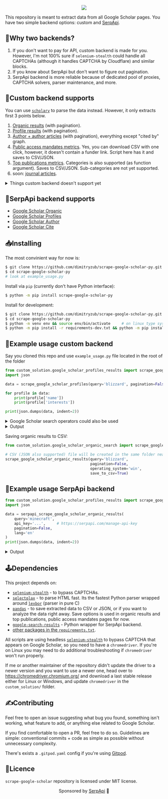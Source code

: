 <p align="center">
  <img src="https://user-images.githubusercontent.com/78694043/170675316-0d7be468-3a85-43b7-9151-260e4f2c1c7e.png" />
</p>


This repository is meant to extract data from all Google Scholar pages. You have two simple backend options: custom and [SerpApi](http://serpapi.com/).

## 🧐Why two backends?

1. If you don't want to pay for API, custom backend is made for you. However, I'm not 100% sure if `selenium-stealth` could handle all CAPTCHAs (although it handles CAPTCHA by Cloudflare) and similar blocks.
2. If you know about SerpApi but don't want to figure out pagination.
3. SerpApi backend is more reliable because of dedicated pool of proxies, CAPTCHA solvers, parser maintenance, and more.


## 🧩Custom backend supports

You can use [`scholary`](https://github.com/scholarly-python-package/scholarly) to parse the data instead. However, it only extracts first 3 points below.  

1. [Organic results](https://scholar.google.com/scholar?hl=en&as_sdt=0%2C5&q=blizzard&btnG=&oq=blizz) (with pagination).
2. [Profile results](https://scholar.google.com/citations?view_op=search_authors&mauthors=blizzard&hl=en&oi=drw) (with pagination).
3. [Author + author articles](https://scholar.google.com/citations?user=6IQ8pQwAAAAJ&hl=en&oi=sra) (with pagination), everything except "cited by" graph.
4. [Public access mandates metrics](https://scholar.google.com/citations?view_op=mandates_leaderboard&hl=en). Yes, you can download CSV with one click, however, it doesn't contain a funder link. Script here has it and saves to CSV/JSON.
5. [Top publications metrics](https://scholar.google.com/citations?view_op=top_venues&hl=en). Categories is also supported (as function argument). Saves to CSV/JSON. Sub-categories are not yet supported.
6. soon: [journal articles](https://github.com/dimitryzub/scrape-google-scholar/issues/2).

<details>
<summary>Things custom backend doesn't support yet</summary>

1. Organic results filters (case law, sorting, period ranges). You can add those URL parameters yourself easily to the `google_scholar_organic_search.py` file (line `123`, `136`), where `driver.get()` is being called.
2. Author page -> cited by graph.
3. Extracting [journal articles page](https://scholar.google.com/citations?hl=uk&vq=en&view_op=list_hcore&venue=9oNLl9DgMnQJ.2022). The [issue to add this page is open](https://github.com/dimitryzub/scrape-google-scholar/issues/2).
4. [Top publications metrics page](https://scholar.google.com/citations?view_op=top_venues&hl=en). Subcategories are not yet supported, it's in a TODO list. 
5. Update [cite results](https://scholar.google.com/scholar?hl=en&as_sdt=0%2C5&q=blizzard+effects+xanax&oq=blizzard+effects+x#d=gs_cit&t=1674718593252&u=%2Fscholar%3Fq%3Dinfo%3Alm-jhjzd72UJ%3Ascholar.google.com%2F%26output%3Dcite%26scirp%3D7%26hl%3Den) page extraction.

</details>

## 🔮SerpApi backend supports

- [Google Scholar Organic](https://serpapi.com/google-scholar-organic-results)
- [Google Scholar Profiles](https://serpapi.com/google-scholar-profilesapi)
- [Google Scholar Author](https://serpapi.com/google-scholar-author-api)
- [Google Scholar Cite](https://serpapi.com/google-scholar-cite-api)

## 📥Installing

The most convinient way for now is:

```bash
$ git clone https://github.com/dimitryzub/scrape-google-scholar-py.git
$ cd scrape-google-scholar-py
# look at example_usage.py
```

Install via `pip` (currently don't have Python interface):

```bash
$ python -m pip install scrape-google-scholar-py
```

Install for development:

```bash
$ git clone https://github.com/dimitryzub/scrape-google-scholar-py.git
$ cd scrape-google-scholar-py
$ python -m venv env && source env/bin/activate     # on linux type system (env/Scripts/activate for Win)
$ python -m pip install -r requirements-dev.txt && python -m pip install -r requirements.txt
```

## 📝Example usage custom backend

Say you cloned this repo and use `example_usage.py` file located in the root of the folder

```python
from custom_solution.google_scholar_profiles_results import scrape_google_scholar_profiles
import json

data = scrape_google_scholar_profiles(query='blizzard', pagination=False, operating_system='win')

for profile in data:
    print(profile['name'])
    print(profile['interests'])

print(json.dumps(data, indent=2))
```

<details>
<summary>Google Scholar search operators could also be used</summary>

```lang-none
label:computer_vision "Michigan State University"|"U.Michigan"
```

This query will search all profiles from 2 universities based on "computer vision" query.
</details>


<details>
<summary>Output</summary>

Regular print: 

```lang-none
Adam Lobel
['Gaming', 'Emotion regulation']
Daniel Blizzard
None
Shuo Chen
['Machine Learning', 'Data Mining', 'Artificial Intelligence']
Ian Livingston
['Human-computer interaction', 'User Experience', 'Player Experience', 'User Research', 'Games']
Minli Xu
['Game', 'Machine Learning', 'Data Science', 'Bioinformatics']
Je Seok Lee
['HCI', 'Player Experience', 'Games', 'Esports']
Alisha Ness
None
Xingyu (Alfred) Liu
['Machine Learning in Game Development']
Amanda LL Cullen
['Games Studies', 'Fan Studies', 'Live Streaming']
Nicole "Nikki" Crenshaw
['MMOs', 'Neoliberalism', 'Social Affordances', 'Identity', 'Accessibility']
```

And a JSON:

```json
[
  {
    "name": "Adam Lobel",
    "link": "https://scholar.google.com/citations?hl=en&user=_xwYD2sAAAAJ",
    "affiliations": "Blizzard Entertainment",
    "interests": [
      "Gaming",
      "Emotion regulation"
    ],
    "email": "Verified email at AdamLobel.com",
    "cited_by_count": 3593
  },
  {
    "name": "Daniel Blizzard",
    "link": "https://scholar.google.com/citations?hl=en&user=dk4LWEgAAAAJ",
    "affiliations": "",
    "interests": null,
    "email": null,
    "cited_by_count": 1041
  },
  {
    "name": "Shuo Chen",
    "link": "https://scholar.google.com/citations?hl=en&user=OBf4YnkAAAAJ",
    "affiliations": "Senior Data Scientist, Blizzard Entertainment",
    "interests": [
      "Machine Learning",
      "Data Mining",
      "Artificial Intelligence"
    ],
    "email": "Verified email at cs.cornell.edu",
    "cited_by_count": 725
  },
  {
    "name": "Ian Livingston",
    "link": "https://scholar.google.com/citations?hl=en&user=xBHVqNIAAAAJ",
    "affiliations": "Blizzard Entertainment",
    "interests": [
      "Human-computer interaction",
      "User Experience",
      "Player Experience",
      "User Research",
      "Games"
    ],
    "email": "Verified email at usask.ca",
    "cited_by_count": 652
  },
  {
    "name": "Minli Xu",
    "link": "https://scholar.google.com/citations?hl=en&user=QST5iogAAAAJ",
    "affiliations": "Blizzard Entertainment",
    "interests": [
      "Game",
      "Machine Learning",
      "Data Science",
      "Bioinformatics"
    ],
    "email": "Verified email at blizzard.com",
    "cited_by_count": 541
  },
  {
    "name": "Je Seok Lee",
    "link": "https://scholar.google.com/citations?hl=en&user=vuvtlzQAAAAJ",
    "affiliations": "Blizzard Entertainment",
    "interests": [
      "HCI",
      "Player Experience",
      "Games",
      "Esports"
    ],
    "email": "Verified email at uci.edu",
    "cited_by_count": 386
  },
  {
    "name": "Alisha Ness",
    "link": "https://scholar.google.com/citations?hl=en&user=xQuwVfkAAAAJ",
    "affiliations": "Activision Blizzard",
    "interests": null,
    "email": null,
    "cited_by_count": 324
  },
  {
    "name": "Xingyu (Alfred) Liu",
    "link": "https://scholar.google.com/citations?hl=en&user=VW9ukOwAAAAJ",
    "affiliations": "Blizzard Entertainment",
    "interests": [
      "Machine Learning in Game Development"
    ],
    "email": null,
    "cited_by_count": 256
  },
  {
    "name": "Amanda LL Cullen",
    "link": "https://scholar.google.com/citations?hl=en&user=oqna6OgAAAAJ",
    "affiliations": "Blizzard Entertainment",
    "interests": [
      "Games Studies",
      "Fan Studies",
      "Live Streaming"
    ],
    "email": null,
    "cited_by_count": 247
  },
  {
    "name": "Nicole \"Nikki\" Crenshaw",
    "link": "https://scholar.google.com/citations?hl=en&user=zmRH6E0AAAAJ",
    "affiliations": "Blizzard Entertainment",
    "interests": [
      "MMOs",
      "Neoliberalism",
      "Social Affordances",
      "Identity",
      "Accessibility"
    ],
    "email": "Verified email at uci.edu",
    "cited_by_count": 202
  }
]
```

</details>


Saving organic results to CSV:

```python
from custom_solution.google_scholar_organic_search import scrape_google_scholar_organic_results

# CSV (JSON also supported) file will be created in the same folder near the runnable script
scrape_google_scholar_organic_results(query='blizzard', 
                                      pagination=False, 
                                      operating_system='win', 
                                      save_to_csv=True)
```


## 📝Example usage SerpApi backend

```python
from custom_solution.google_scholar_profiles_results import scrape_google_scholar_profiles
import json

data = serpapi_scrape_google_scholar_organic_results(
    query='minecraft',
    api_key='...',     # https://serpapi.com/manage-api-key
    pagination=False,
    lang='en'
)
print(json.dumps(data, indent=2))
```

<details>
<summary>Output</summary>

```json
[
  {
    "position": 0,
    "title": "Mining learning and crafting scientific experiments: a literature review on the use of minecraft in education and research",
    "result_id": "61OUs-3P374J",
    "link": "https://www.jstor.org/stable/pdf/jeductechsoci.19.2.355.pdf?&seq=1",
    "snippet": "\u2026 Minecraft have aroused the attention of teachers and researchers alike. To gain insights into the applicability of Minecraft, \u2026 our own considerable experience with Minecraft in courses on \u2026",
    "publication_info": {
      "summary": "S Nebel, S Schneider, GD Rey - Journal of Educational Technology & \u2026, 2016 - JSTOR",
      "authors": [
        {
          "name": "S Nebel",
          "link": "https://scholar.google.com/citations?user=_WTrwUwAAAAJ&hl=en&oi=sra",
          "serpapi_scholar_link": "https://serpapi.com/search.json?author_id=_WTrwUwAAAAJ&engine=google_scholar_author&hl=en", 
          "author_id": "_WTrwUwAAAAJ"
        },
        {
          "name": "S Schneider",
          "link": "https://scholar.google.com/citations?user=6Lh4FBMAAAAJ&hl=en&oi=sra",
          "serpapi_scholar_link": "https://serpapi.com/search.json?author_id=6Lh4FBMAAAAJ&engine=google_scholar_author&hl=en", 
          "author_id": "6Lh4FBMAAAAJ"
        },
        {
          "name": "GD Rey",
          "link": "https://scholar.google.com/citations?user=jCilMQoAAAAJ&hl=en&oi=sra",
          "serpapi_scholar_link": "https://serpapi.com/search.json?author_id=jCilMQoAAAAJ&engine=google_scholar_author&hl=en", 
          "author_id": "jCilMQoAAAAJ"
        }
      ]
    },
    "resources": [
      {
        "title": "researchgate.net",
        "file_format": "PDF",
        "link": "https://www.researchgate.net/profile/Steve-Nebel/publication/301232882_Mining_Learning_and_Crafting_Scientific_Experiments_A_Literature_Review_on_the_Use_of_Minecraft_in_Education_and_Research/links/570e709008aed4bec6fddad4/Mining-Learning-and-Crafting-Scientific-Experiments-A-Literature-Review-on-the-Use-of-Minecraft-in-Education-and-Research.pdf"
      }
    ],
    "inline_links": {
      "serpapi_cite_link": "https://serpapi.com/search.json?engine=google_scholar_cite&q=61OUs-3P374J",
      "cited_by": {
        "total": 358,
        "link": "https://scholar.google.com/scholar?cites=13753940406839825387&as_sdt=2005&sciodt=0,5&hl=en",
        "cites_id": "13753940406839825387",
        "serpapi_scholar_link": "https://serpapi.com/search.json?as_sdt=2005&cites=13753940406839825387&engine=google_scholar&hl=en"
      },
      "related_pages_link": "https://scholar.google.com/scholar?q=related:61OUs-3P374J:scholar.google.com/&scioq=minecraft&hl=en&as_sdt=0,5",
      "serpapi_related_pages_link": "https://serpapi.com/search.json?as_sdt=0%2C5&engine=google_scholar&hl=en&q=related%3A61OUs-3P374J%3Ascholar.google.com%2F",
      "versions": {
        "total": 10,
        "link": "https://scholar.google.com/scholar?cluster=13753940406839825387&hl=en&as_sdt=0,5",
        "cluster_id": "13753940406839825387",
        "serpapi_scholar_link": "https://serpapi.com/search.json?as_sdt=0%2C5&cluster=13753940406839825387&engine=google_scholar&hl=en"
      }
    }
  },
  {
    "position": 1,
    "title": "Minecraft, beyond construction and survival",
    "result_id": "_Lo9erywZPUJ",
    "type": "Pdf",
    "link": "https://stacks.stanford.edu/file/druid:qq694ht6771/WellPlayed-v1n1-11.pdf#page=9",
    "snippet": "\" We\u2019ll keep releasing expansions and keep the game alive, but there needs to be some kind of final version that you can point at and say,\u2018I did this!\u2019... I\u2019m not sure why I feel a need to \u2026",
    "publication_info": {
      "summary": "SC Duncan - 2011 - stacks.stanford.edu",
      "authors": [
        {
          "name": "SC Duncan",
          "link": "https://scholar.google.com/citations?user=Ypqv_IEAAAAJ&hl=en&oi=sra",
          "serpapi_scholar_link": "https://serpapi.com/search.json?author_id=Ypqv_IEAAAAJ&engine=google_scholar_author&hl=en", 
          "author_id": "Ypqv_IEAAAAJ"
        }
      ]
    },
    "resources": [
      {
        "title": "stanford.edu",
        "file_format": "PDF",
        "link": "https://stacks.stanford.edu/file/druid:qq694ht6771/WellPlayed-v1n1-11.pdf#page=9"
      }
    ],
    "inline_links": {
      "serpapi_cite_link": "https://serpapi.com/search.json?engine=google_scholar_cite&q=_Lo9erywZPUJ",
      "cited_by": {
        "total": 288,
        "link": "https://scholar.google.com/scholar?cites=17682452360514616060&as_sdt=2005&sciodt=0,5&hl=en",
        "cites_id": "17682452360514616060",
        "serpapi_scholar_link": "https://serpapi.com/search.json?as_sdt=2005&cites=17682452360514616060&engine=google_scholar&hl=en"
      },
      "related_pages_link": "https://scholar.google.com/scholar?q=related:_Lo9erywZPUJ:scholar.google.com/&scioq=minecraft&hl=en&as_sdt=0,5",
      "serpapi_related_pages_link": "https://serpapi.com/search.json?as_sdt=0%2C5&engine=google_scholar&hl=en&q=related%3A_Lo9erywZPUJ%3Ascholar.google.com%2F",
      "versions": {
        "total": 6,
        "link": "https://scholar.google.com/scholar?cluster=17682452360514616060&hl=en&as_sdt=0,5",
        "cluster_id": "17682452360514616060",
        "serpapi_scholar_link": "https://serpapi.com/search.json?as_sdt=0%2C5&cluster=17682452360514616060&engine=google_scholar&hl=en"
      },
      "cached_page_link": "https://scholar.googleusercontent.com/scholar?q=cache:_Lo9erywZPUJ:scholar.google.com/+minecraft&hl=en&as_sdt=0,5"
    }
  },
  {
    "position": 2,
    "title": "Minecraft as a creative tool: A case study",
    "result_id": "wOTRJ8q0KIsJ",
    "link": "https://www.igi-global.com/article/minecraft-as-a-creative-tool/116516",
    "snippet": "\u2026 environment, Minecraft. In the following case study, the authors explored the use of Minecraft in \u2026 The authors demonstrate that Minecraft offers a unique opportunity for students to display \u2026",
    "publication_info": {
      "summary": "M Cipollone, CC Schifter, RA Moffat - International Journal of Game \u2026, 2014 - igi-global.com"
    },
    "resources": [
      {
        "title": "minecraft.school.nz",
        "file_format": "PDF",
        "link": "https://www.minecraft.school.nz/uploads/2/9/6/3/2963069/minecraft-as-a-creative-tool_-a-case-study_cipollone2014.pdf"
      }
    ],
    "inline_links": {
      "serpapi_cite_link": "https://serpapi.com/search.json?engine=google_scholar_cite&q=wOTRJ8q0KIsJ",
      "cited_by": {
        "total": 102,
        "link": "https://scholar.google.com/scholar?cites=10027463350684869824&as_sdt=2005&sciodt=0,5&hl=en",
        "cites_id": "10027463350684869824",
        "serpapi_scholar_link": "https://serpapi.com/search.json?as_sdt=2005&cites=10027463350684869824&engine=google_scholar&hl=en"
      },
      "related_pages_link": "https://scholar.google.com/scholar?q=related:wOTRJ8q0KIsJ:scholar.google.com/&scioq=minecraft&hl=en&as_sdt=0,5",
      "serpapi_related_pages_link": "https://serpapi.com/search.json?as_sdt=0%2C5&engine=google_scholar&hl=en&q=related%3AwOTRJ8q0KIsJ%3Ascholar.google.com%2F",
      "versions": {
        "total": 9,
        "link": "https://scholar.google.com/scholar?cluster=10027463350684869824&hl=en&as_sdt=0,5",
        "cluster_id": "10027463350684869824",
        "serpapi_scholar_link": "https://serpapi.com/search.json?as_sdt=0%2C5&cluster=10027463350684869824&engine=google_scholar&hl=en"
      }
    }
  },
  {
    "position": 3,
    "title": "Learning mathematics through Minecraft",
    "result_id": "Hh4p5NaYNu0J",
    "link": "https://pubs.nctm.org/abstract/journals/tcm/21/1/article-p56.xml",
    "snippet": "\u2026 Minecraft to explore area and perimeter. First, the teacher reviewed the definition of perimeter and area. Using a class set of iPods with Minecraft \u2026 Minecraft forms a medium to explore \u2026",
    "publication_info": {
      "summary": "B Bos, L Wilder, M Cook, R O'Donnell - Teaching Children \u2026, 2014 - pubs.nctm.org",
      "authors": [
        {
          "name": "B Bos",
          "link": "https://scholar.google.com/citations?user=DfdRg-8AAAAJ&hl=en&oi=sra",
          "serpapi_scholar_link": "https://serpapi.com/search.json?author_id=DfdRg-8AAAAJ&engine=google_scholar_author&hl=en", 
          "author_id": "DfdRg-8AAAAJ"
        }
      ]
    },
    "resources": [
      {
        "title": "researchgate.net",
        "file_format": "PDF",
        "link": "https://www.researchgate.net/profile/Beth-Bos/publication/267507986_Learning_mathematics_through_Minecraft_Authors/links/545103b80cf249aa53dc8eb2/Learning-mathematics-through-Minecraft-Authors.pdf"
      }
    ],
    "inline_links": {
      "serpapi_cite_link": "https://serpapi.com/search.json?engine=google_scholar_cite&q=Hh4p5NaYNu0J",
      "cited_by": {
        "total": 120,
        "link": "https://scholar.google.com/scholar?cites=17093017484449619486&as_sdt=2005&sciodt=0,5&hl=en",
        "cites_id": "17093017484449619486",
        "serpapi_scholar_link": "https://serpapi.com/search.json?as_sdt=2005&cites=17093017484449619486&engine=google_scholar&hl=en"
      },
      "related_pages_link": "https://scholar.google.com/scholar?q=related:Hh4p5NaYNu0J:scholar.google.com/&scioq=minecraft&hl=en&as_sdt=0,5",
      "serpapi_related_pages_link": "https://serpapi.com/search.json?as_sdt=0%2C5&engine=google_scholar&hl=en&q=related%3AHh4p5NaYNu0J%3Ascholar.google.com%2F",
      "versions": {
        "total": 8,
        "link": "https://scholar.google.com/scholar?cluster=17093017484449619486&hl=en&as_sdt=0,5",
        "cluster_id": "17093017484449619486",
        "serpapi_scholar_link": "https://serpapi.com/search.json?as_sdt=0%2C5&cluster=17093017484449619486&engine=google_scholar&hl=en"
      }
    }
  },
  {
    "position": 4,
    "title": "A deep hierarchical approach to lifelong learning in minecraft",
    "result_id": "a_Er9i3hDtUJ",
    "link": "https://ojs.aaai.org/index.php/AAAI/article/view/10744",
    "snippet": "We propose a lifelong learning system that has the ability to reuse and transfer knowledge from one task to another while efficiently retaining the previously learned knowledge-base. \u2026",
    "publication_info": {
      "summary": "C Tessler, S Givony, T Zahavy, D Mankowitz\u2026 - Proceedings of the \u2026, 2017 - ojs.aaai.org",
      "authors": [
        {
          "name": "C Tessler",
          "link": "https://scholar.google.com/citations?user=7eLKa3IAAAAJ&hl=en&oi=sra",
          "serpapi_scholar_link": "https://serpapi.com/search.json?author_id=7eLKa3IAAAAJ&engine=google_scholar_author&hl=en", 
          "author_id": "7eLKa3IAAAAJ"
        },
        {
          "name": "S Givony",
          "link": "https://scholar.google.com/citations?user=nlVsO4YAAAAJ&hl=en&oi=sra",
          "serpapi_scholar_link": "https://serpapi.com/search.json?author_id=nlVsO4YAAAAJ&engine=google_scholar_author&hl=en", 
          "author_id": "nlVsO4YAAAAJ"
        },
        {
          "name": "T Zahavy",
          "link": "https://scholar.google.com/citations?user=9dXN6cMAAAAJ&hl=en&oi=sra",
          "serpapi_scholar_link": "https://serpapi.com/search.json?author_id=9dXN6cMAAAAJ&engine=google_scholar_author&hl=en", 
          "author_id": "9dXN6cMAAAAJ"
        },
        {
          "name": "D Mankowitz",
          "link": "https://scholar.google.com/citations?user=v84tWxsAAAAJ&hl=en&oi=sra",
          "serpapi_scholar_link": "https://serpapi.com/search.json?author_id=v84tWxsAAAAJ&engine=google_scholar_author&hl=en", 
          "author_id": "v84tWxsAAAAJ"
        }
      ]
    },
    "resources": [
      {
        "title": "aaai.org",
        "file_format": "PDF",
        "link": "https://ojs.aaai.org/index.php/AAAI/article/view/10744/10603"
      }
    ],
    "inline_links": {
      "serpapi_cite_link": "https://serpapi.com/search.json?engine=google_scholar_cite&q=a_Er9i3hDtUJ",
      "cited_by": {
        "total": 364,
        "link": "https://scholar.google.com/scholar?cites=15352455767272452459&as_sdt=2005&sciodt=0,5&hl=en",
        "cites_id": "15352455767272452459",
        "serpapi_scholar_link": "https://serpapi.com/search.json?as_sdt=2005&cites=15352455767272452459&engine=google_scholar&hl=en"
      },
      "related_pages_link": "https://scholar.google.com/scholar?q=related:a_Er9i3hDtUJ:scholar.google.com/&scioq=minecraft&hl=en&as_sdt=0,5",
      "serpapi_related_pages_link": "https://serpapi.com/search.json?as_sdt=0%2C5&engine=google_scholar&hl=en&q=related%3Aa_Er9i3hDtUJ%3Ascholar.google.com%2F",
      "versions": {
        "total": 13,
        "link": "https://scholar.google.com/scholar?cluster=15352455767272452459&hl=en&as_sdt=0,5",
        "cluster_id": "15352455767272452459",
        "serpapi_scholar_link": "https://serpapi.com/search.json?as_sdt=0%2C5&cluster=15352455767272452459&engine=google_scholar&hl=en"
      },
      "cached_page_link": "https://scholar.googleusercontent.com/scholar?q=cache:a_Er9i3hDtUJ:scholar.google.com/+minecraft&hl=en&as_sdt=0,5"
    }
  },
  {
    "position": 5,
    "title": "Teaching scientific concepts using a virtual world: Minecraft.",
    "result_id": "Oh88DuoTaLYJ",
    "link": "https://search.informit.org/doi/abs/10.3316/aeipt.195598",
    "snippet": "Minecraft is a multiplayer sandbox video game based in a virtual world modelled on the real \u2026 of Minecraft lends itself to the teaching of various academic subjects. Minecraft also has a \u2026",
    "publication_info": {
      "summary": "D Short - Teaching science, 2012 - search.informit.org",
      "authors": [
        {
          "name": "D Short",
          "link": "https://scholar.google.com/citations?user=ec_1ZmMAAAAJ&hl=en&oi=sra",
          "serpapi_scholar_link": "https://serpapi.com/search.json?author_id=ec_1ZmMAAAAJ&engine=google_scholar_author&hl=en", 
          "author_id": "ec_1ZmMAAAAJ"
        }
      ]
    },
    "resources": [
      {
        "title": "academia.edu",
        "file_format": "PDF",
        "link": "https://www.academia.edu/download/31153502/Short-2012-MC-Color-Version.pdf"
      }
    ],
    "inline_links": {
      "serpapi_cite_link": "https://serpapi.com/search.json?engine=google_scholar_cite&q=Oh88DuoTaLYJ",
      "cited_by": {
        "total": 274,
        "link": "https://scholar.google.com/scholar?cites=13143777408462888762&as_sdt=2005&sciodt=0,5&hl=en",
        "cites_id": "13143777408462888762",
        "serpapi_scholar_link": "https://serpapi.com/search.json?as_sdt=2005&cites=13143777408462888762&engine=google_scholar&hl=en"
      },
      "related_pages_link": "https://scholar.google.com/scholar?q=related:Oh88DuoTaLYJ:scholar.google.com/&scioq=minecraft&hl=en&as_sdt=0,5",
      "serpapi_related_pages_link": "https://serpapi.com/search.json?as_sdt=0%2C5&engine=google_scholar&hl=en&q=related%3AOh88DuoTaLYJ%3Ascholar.google.com%2F",
      "versions": {
        "total": 8,
        "link": "https://scholar.google.com/scholar?cluster=13143777408462888762&hl=en&as_sdt=0,5",
        "cluster_id": "13143777408462888762",
        "serpapi_scholar_link": "https://serpapi.com/search.json?as_sdt=0%2C5&cluster=13143777408462888762&engine=google_scholar&hl=en"
      }
    }
  },
  {
    "position": 6,
    "title": "Investigating the role of Minecraft in educational learning environments",
    "result_id": "6RcOZdlG3CcJ",
    "link": "https://www.tandfonline.com/doi/abs/10.1080/09523987.2016.1254877",
    "snippet": "\u2026 This research paper identifies the way in which Minecraft Edu can be used to contribute to the teaching 
and learning of secondary students via a multiple case research study. Minecraft \u2026",
    "publication_info": {
      "summary": "N Callaghan - Educational Media International, 2016 - Taylor & Francis"
    },
    "inline_links": {
      "serpapi_cite_link": "https://serpapi.com/search.json?engine=google_scholar_cite&q=6RcOZdlG3CcJ",
      "cited_by": {
        "total": 95,
        "link": "https://scholar.google.com/scholar?cites=2872248561872803817&as_sdt=2005&sciodt=0,5&hl=en",
        "cites_id": "2872248561872803817",
        "serpapi_scholar_link": "https://serpapi.com/search.json?as_sdt=2005&cites=2872248561872803817&engine=google_scholar&hl=en"
      },
      "related_pages_link": "https://scholar.google.com/scholar?q=related:6RcOZdlG3CcJ:scholar.google.com/&scioq=minecraft&hl=en&as_sdt=0,5",
      "serpapi_related_pages_link": "https://serpapi.com/search.json?as_sdt=0%2C5&engine=google_scholar&hl=en&q=related%3A6RcOZdlG3CcJ%3Ascholar.google.com%2F",
      "versions": {
        "total": 3,
        "link": "https://scholar.google.com/scholar?cluster=2872248561872803817&hl=en&as_sdt=0,5",
        "cluster_id": "2872248561872803817",
        "serpapi_scholar_link": "https://serpapi.com/search.json?as_sdt=0%2C5&cluster=2872248561872803817&engine=google_scholar&hl=en"
      }
    }
  },
  {
    "position": 7,
    "title": "Maker culture and Minecraft: implications for the future of learning",
    "result_id": "h27IfZ5va2YJ",
    "link": "https://www.tandfonline.com/doi/abs/10.1080/09523987.2015.1075103",
    "snippet": "\u2026 be best to subscribe to for gathering information on Minecraft maker culture. From there, we \u2026 the 
Minecraft videos that we are studying \u201ccreators\u201d due to the culture of the Minecraft video \u2026",
    "publication_info": {
      "summary": "DJ Niemeyer, HR Gerber - Educational Media International, 2015 - Taylor & Francis",
      "authors": [
        {
          "name": "DJ Niemeyer",
          "link": "https://scholar.google.com/citations?user=iEZOnzQAAAAJ&hl=en&oi=sra",
          "serpapi_scholar_link": "https://serpapi.com/search.json?author_id=iEZOnzQAAAAJ&engine=google_scholar_author&hl=en", 
          "author_id": "iEZOnzQAAAAJ"
        },
        {
          "name": "HR Gerber",
          "link": "https://scholar.google.com/citations?user=DwyCTMUAAAAJ&hl=en&oi=sra",
          "serpapi_scholar_link": "https://serpapi.com/search.json?author_id=DwyCTMUAAAAJ&engine=google_scholar_author&hl=en", 
          "author_id": "DwyCTMUAAAAJ"
        }
      ]
    },
    "resources": [
      {
        "title": "publicservicesalliance.org",
        "file_format": "PDF",
        "link": "http://publicservicesalliance.org/wp-content/uploads/2016/06/Maker_culture_and_Minecraft_implications.pdf"    
      }
    ],
    "inline_links": {
      "serpapi_cite_link": "https://serpapi.com/search.json?engine=google_scholar_cite&q=h27IfZ5va2YJ",
      "cited_by": {
        "total": 114,
        "link": "https://scholar.google.com/scholar?cites=7380115140882493063&as_sdt=2005&sciodt=0,5&hl=en",
        "cites_id": "7380115140882493063",
        "serpapi_scholar_link": "https://serpapi.com/search.json?as_sdt=2005&cites=7380115140882493063&engine=google_scholar&hl=en"
      },
      "related_pages_link": "https://scholar.google.com/scholar?q=related:h27IfZ5va2YJ:scholar.google.com/&scioq=minecraft&hl=en&as_sdt=0,5",
      "serpapi_related_pages_link": "https://serpapi.com/search.json?as_sdt=0%2C5&engine=google_scholar&hl=en&q=related%3Ah27IfZ5va2YJ%3Ascholar.google.com%2F",
      "versions": {
        "total": 8,
        "link": "https://scholar.google.com/scholar?cluster=7380115140882493063&hl=en&as_sdt=0,5",
        "cluster_id": "7380115140882493063",
        "serpapi_scholar_link": "https://serpapi.com/search.json?as_sdt=0%2C5&cluster=7380115140882493063&engine=google_scholar&hl=en"
      }
    }
  },
  {
    "position": 8,
    "title": "Control of memory, active perception, and action in minecraft",
    "result_id": "-5uM8qRUviwJ",
    "link": "http://proceedings.mlr.press/v48/oh16.html",
    "snippet": "In this paper, we introduce a new set of reinforcement learning (RL) tasks in Minecraft (a flexible 3D world). 
We then use these tasks to systematically compare and contrast existing \u2026",
    "publication_info": {
      "summary": "J Oh, V Chockalingam, H Lee - \u2026 conference on machine \u2026, 2016 - proceedings.mlr.press",
      "authors": [
        {
          "name": "J Oh",
          "link": "https://scholar.google.com/citations?user=LNUeOu4AAAAJ&hl=en&oi=sra",
          "serpapi_scholar_link": "https://serpapi.com/search.json?author_id=LNUeOu4AAAAJ&engine=google_scholar_author&hl=en", 
          "author_id": "LNUeOu4AAAAJ"
        },
        {
          "name": "V Chockalingam",
          "link": "https://scholar.google.com/citations?user=CM2UkioAAAAJ&hl=en&oi=sra",
          "serpapi_scholar_link": "https://serpapi.com/search.json?author_id=CM2UkioAAAAJ&engine=google_scholar_author&hl=en", 
          "author_id": "CM2UkioAAAAJ"
        },
        {
          "name": "H Lee",
          "link": "https://scholar.google.com/citations?user=fmSHtE8AAAAJ&hl=en&oi=sra",
          "serpapi_scholar_link": "https://serpapi.com/search.json?author_id=fmSHtE8AAAAJ&engine=google_scholar_author&hl=en", 
          "author_id": "fmSHtE8AAAAJ"
        }
      ]
    },
    "resources": [
      {
        "title": "mlr.press",
        "file_format": "PDF",
        "link": "http://proceedings.mlr.press/v48/oh16.pdf"
      }
    ],
    "inline_links": {
      "serpapi_cite_link": "https://serpapi.com/search.json?engine=google_scholar_cite&q=-5uM8qRUviwJ",
      "cited_by": {
        "total": 317,
        "link": "https://scholar.google.com/scholar?cites=3224107450664524795&as_sdt=2005&sciodt=0,5&hl=en",
        "cites_id": "3224107450664524795",
        "serpapi_scholar_link": "https://serpapi.com/search.json?as_sdt=2005&cites=3224107450664524795&engine=google_scholar&hl=en"
      },
      "related_pages_link": "https://scholar.google.com/scholar?q=related:-5uM8qRUviwJ:scholar.google.com/&scioq=minecraft&hl=en&as_sdt=0,5",
      "serpapi_related_pages_link": "https://serpapi.com/search.json?as_sdt=0%2C5&engine=google_scholar&hl=en&q=related%3A-5uM8qRUviwJ%3Ascholar.google.com%2F",
      "versions": {
        "total": 7,
        "link": "https://scholar.google.com/scholar?cluster=3224107450664524795&hl=en&as_sdt=0,5",
        "cluster_id": "3224107450664524795",
        "serpapi_scholar_link": "https://serpapi.com/search.json?as_sdt=0%2C5&cluster=3224107450664524795&engine=google_scholar&hl=en"
      },
      "cached_page_link": "http://scholar.googleusercontent.com/scholar?q=cache:-5uM8qRUviwJ:scholar.google.com/+minecraft&hl=en&as_sdt=0,5"
    }
  },
  {
    "position": 9,
    "title": "Minecraft as a teaching tool: One case study",
    "result_id": "yItxbN8DVXYJ",
    "link": "https://www.learntechlib.org/p/48540/",
    "snippet": "We know games help students gain skills and insights in many ways, and that games are engaging. With new online MMOPRPG games, like Minecraft, what we do not know is what \u2026",
    "publication_info": {
      "summary": "C Schifter, M Cipollone - Society for Information Technology & \u2026, 2013 - learntechlib.org"
    },
    "inline_links": {
      "serpapi_cite_link": "https://serpapi.com/search.json?engine=google_scholar_cite&q=yItxbN8DVXYJ",
      "cited_by": {
        "total": 55,
        "link": "https://scholar.google.com/scholar?cites=8526725727627873224&as_sdt=2005&sciodt=0,5&hl=en",
        "cites_id": "8526725727627873224",
        "serpapi_scholar_link": "https://serpapi.com/search.json?as_sdt=2005&cites=8526725727627873224&engine=google_scholar&hl=en"
      },
      "related_pages_link": "https://scholar.google.com/scholar?q=related:yItxbN8DVXYJ:scholar.google.com/&scioq=minecraft&hl=en&as_sdt=0,5",
      "serpapi_related_pages_link": "https://serpapi.com/search.json?as_sdt=0%2C5&engine=google_scholar&hl=en&q=related%3AyItxbN8DVXYJ%3Ascholar.google.com%2F",
      "versions": {
        "total": 2,
        "link": "https://scholar.google.com/scholar?cluster=8526725727627873224&hl=en&as_sdt=0,5",
        "cluster_id": "8526725727627873224",
        "serpapi_scholar_link": "https://serpapi.com/search.json?as_sdt=0%2C5&cluster=8526725727627873224&engine=google_scholar&hl=en"
      }
    }
  }
]
```

</details>

## 🕹Dependencies

This project depends on:
- [`selenium-stealth`](https://github.com/diprajpatra/selenium-stealth) - to bypass CAPTCHAs.
- [`selectolax`](https://github.com/rushter/selectolax) - to parse HTML fast. Its the fastest Python parser wrapped around [`lexbor`](https://github.com/lexbor/lexbor) (parser in pure C)
- [`pandas`](https://pandas.pydata.org/) - to save extracted data to CSV or JSON, or if you want to analyze the data right away. Save options is used in organic results and top publications, public access mandates pages for now.
- [`google-search-results`](https://github.com/serpapi/google-search-results-python) - Python wrapper for SerpApi backend.
- [other packages in the `requirements.txt`](https://github.com/dimitryzub/scrape-google-scholar-py/blob/8de484e0eec71478e330303fb405a22e0178f068/requirements.txt).

All scripts are using headless [`selenium-stealth`](https://github.com/diprajpatra/selenium-stealth) to bypass CAPTCHA that appears on Google Scholar, so you need to have a `chromedriver`. If you're on Linux you may need to do additional troubleshooting if `chromedriver` won't run properly.

If me or another maintainer of the repository didn't update the driver to a newer version and you want to use a newer one, head over to https://chromedriver.chromium.org/ and download a last stable release either for Linux or Windows, and update `chromedriver` in the `custom_solution/` folder.

## ✍Contributing

Feel free to open an issue suggesting what bug you found, something isn't working, what feature to add, or anything else related to Google Scholar.

If you find comfortable to open a PR, feel free to do so. Guidelines are simple: conventional commits + code as simple as possible without unnecessary complexity.

There's exists a `.gitpod.yaml` config if you're using [Gitpod](https://www.gitpod.io/). 

## 📜Licence

`scrape-google-scholar` repository is licensed under MIT license.

<p align="center">Sponsored by <a href="https://serpapi.com/">SerpApi</a> 💛</p>